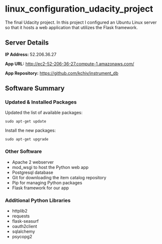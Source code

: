 # linux_configuration_udacity_project

The final Udacity project. In this project I configured an Ubuntu Linux server so that it hosts a web application that utilizes the Flask framework.

## Server Details

**IP Address:** 52.206.36.27

**App URL:** http://ec2-52-206-36-27.compute-1.amazonaws.com/

**App Repository:** https://github.com/kchiv/instrument_db

## Software Summary

### Updated & Installed Packages

Updated the list of available packages:
```
sudo apt-get update
```
Install the new packages:
```
sudo apt-get upgrade
```
### Other Software

- Apache 2 webserver
- mod_wsgi to host the Python web app
- Postgresql database
- Git for downloading the item catalog repository
- Pip for managing Python packages
- Flask framework for our app

### Additional Python Libraries

- httplib2
- requests
- flask-seasurf
- oauth2client
- sqlalchemy
- psycopg2
